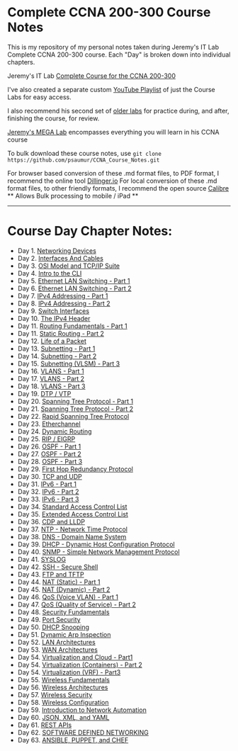 # Complete CCNA 200-300 Course Notes

This is my repository of my personal notes taken during Jeremy's IT Lab Complete CCNA 200-300 course.
Each "Day" is broken down into individual chapters.

Jeremy's IT Lab [Complete Course for the CCNA 200-300](https://www.youtube.com/watch?v=H8W9oMNSuwo&list=PLxbwE86jKRgMpuZuLBivzlM8s2Dk5lXBQ) 

I've also created a separate custom [YouTube Playlist](https://www.youtube.com/watch?v=a1Im6GYaSno&list=PLeKkafR2n05H0FZNgcz2z56pMPooaskFr) of just the Course Labs for easy access.

I also recommend his second set of [older labs](https://www.youtube.com/watch?v=XgcGcrLKu1A&list=PLxbwE86jKRgMQ4HTuaJ7yQgA2BoNwY9ct) for practice during, and after, finishing the course, for review.

[Jeremy's MEGA Lab](https://www.youtube.com/watch?v=2p7-MluKAgE&list=PLeKkafR2n05G-C6sd19ZMKq7et__aDR1S) encompasses everything you will learn in his CCNA course


To bulk download these course notes, use ```git clone https://github.com/psaumur/CCNA_Course_Notes.git```

For browser based conversion of these .md format files, to PDF format, I recommend the online tool [Dillinger.io](https://dillinger.io/)
For local conversion of these .md format files, to other friendly formats, I recommend the open source [Calibre](https://calibre-ebook.com/) ** Allows Bulk processing to mobile / iPad **

---

# Course Day Chapter Notes:

- Day 1.  [Networking Devices](https://github.com/psaumur/CCNA/blob/main/Course_Notes/Network_Devices.md)
- Day 2.  [Interfaces And Cables](https://github.com/psaumur/CCNA/blob/main/Course_Notes/Interfaces_and_Cables.md) 
- Day 3.  [OSI Model and TCP/IP Suite](https://github.com/psaumur/CCNA/blob/main/Course_Notes/OSI_Model_TCPSuite.md)
- Day 4.  [Intro to the CLI](https://github.com/psaumur/CCNA_Course_Notes/blob/main/Course_Notes/Intro_to_CLI.md)
- Day 5.  [Ethernet LAN Switching - Part 1](https://github.com/psaumur/CCNA/blob/main/Course_Notes/Ethernet_LAN_Switching_Part1.md)
- Day 6.  [Ethernet LAN Switching - Part 2](https://github.com/psaumur/CCNA/blob/main/Course_Notes/Ethernet_LAN_Switching_Part2.md)
- Day 7.  [IPv4 Addressing - Part 1](https://github.com/psaumur/CCNA/blob/main/Course_Notes/IPv4_Addressing_Part1.md)
- Day 8.  [IPv4 Addressing - Part 2](https://github.com/psaumur/CCNA/blob/main/Course_Notes/IPv4_Addressing_Part2.md)
- Day 9.  [Switch Interfaces](https://github.com/psaumur/CCNA/blob/main/Course_Notes/Switch_Interfaces.md)
- Day 10.  [The IPv4 Header](https://github.com/psaumur/CCNA/blob/main/Course_Notes/The_IPv4_Header.md)
- Day 11.  [Routing Fundamentals - Part 1](https://github.com/psaumur/CCNA/blob/main/Course_Notes/Routing_Fundamentals_Part1.md)
- Day 11.  [Static Routing - Part 2](https://github.com/psaumur/CCNA/blob/main/Course_Notes/Static_Routing_Part2.md)
- Day 12.  [Life of a Packet](https://github.com/psaumur/CCNA/blob/main/Course_Notes/Life_of_a_Packet.md)
- Day 13.  [Subnetting - Part 1](https://github.com/psaumur/CCNA/blob/main/Course_Notes/Subnetting_Part1.md)
- Day 14.  [Subnetting - Part 2](https://github.com/psaumur/CCNA/blob/main/Course_Notes/Subnetting_Part2.md)
- Day 15.  [Subnetting (VLSM) - Part 3](https://github.com/psaumur/CCNA/blob/main/Course_Notes/Subnetting_VLSM_Part3.md)
- Day 16.  [VLANS - Part 1](https://github.com/psaumur/CCNA/blob/main/Course_Notes/VLAN_Part1.md)
- Day 17.  [VLANS - Part 2](https://github.com/psaumur/CCNA/blob/main/Course_Notes/VLAN_Part2.md)
- Day 18.  [VLANS - Part 3](https://github.com/psaumur/CCNA/blob/main/Course_Notes/VLAN_Part3.md)
- Day 19.  [DTP / VTP](https://github.com/psaumur/CCNA/blob/main/Course_Notes/DTP_VTP.md)
- Day 20.  [Spanning Tree Protocol - Part 1](https://github.com/psaumur/CCNA/blob/main/Course_Notes/Spanning_Tree_Protocol_Part1.md)
- Day 21.  [Spanning Tree Protocol - Part 2](https://github.com/psaumur/CCNA/blob/main/Course_Notes/Spanning_Tree_Protocol_Part2.md)
- Day 22.  [Rapid Spanning Tree Protocol](https://github.com/psaumur/CCNA/blob/main/Course_Notes/Rapid_Spanning_Tree_Protocol.md)
- Day 23.  [Etherchannel](https://github.com/psaumur/CCNA/blob/main/Course_Notes/Etherchannel.md)
- Day 24.  [Dynamic Routing](https://github.com/psaumur/CCNA/blob/main/Course_Notes/DynamicRouting.md)
- Day 25.  [RIP / EIGRP](https://github.com/psaumur/CCNA/blob/main/Course_Notes/RIP_and_EIGRP.md)
- Day 26.  [OSPF - Part 1](https://github.com/psaumur/CCNA/blob/main/Course_Notes/OSPF_Part1.md)
- Day 27.  [OSPF - Part 2](https://github.com/psaumur/CCNA/blob/main/Course_Notes/OSPF_Part2.md)
- Day 28.  [OSPF - Part 3](https://github.com/psaumur/CCNA/blob/main/Course_Notes/OSPF_Part3.md)
- Day 29.  [First Hop Redundancy Protocol](https://github.com/psaumur/CCNA/blob/main/Course_Notes/First_Hop_Redundancy_Protocols.md)
- Day 30.  [TCP and UDP](https://github.com/psaumur/CCNA/blob/main/Course_Notes/TCP_and_UDP.md)
- Day 31.  [IPv6 - Part 1](https://github.com/psaumur/CCNA/blob/main/Course_Notes/IPv6_Part1.md)
- Day 32.  [IPv6 - Part 2](https://github.com/psaumur/CCNA/blob/main/Course_Notes/IPv6_Part2.md)
- Day 33.  [IPv6 - Part 3](https://github.com/psaumur/CCNA/blob/main/Course_Notes/IPv6_Part3.md)
- Day 34.  [Standard Access Control List](https://github.com/psaumur/CCNA/blob/main/Course_Notes/Standard_Access_Control_Lists.md)
- Day 35.  [Extended Access Control List](https://github.com/psaumur/CCNA/blob/main/Course_Notes/Extended_Access_Control_Lists.md)
- Day 36.  [CDP and LLDP](https://github.com/psaumur/CCNA/blob/main/Course_Notes/CDP_and_LLDP.md)
- Day 37.  [NTP - Network Time Protocol](https://github.com/psaumur/CCNA/blob/main/Course_Notes/NTP.md)
- Day 38.  [DNS - Domain Name System](https://github.com/psaumur/CCNA/blob/main/Course_Notes/DNS.md)
- Day 39.  [DHCP - Dynamic Host Configuration Protocol](https://github.com/psaumur/CCNA/blob/main/Course_Notes/DHCP.md)
- Day 40.  [SNMP - Simple Network Management Protocol](https://github.com/psaumur/CCNA/blob/main/Course_Notes/SNMP.md)
- Day 41.  [SYSLOG](https://github.com/psaumur/CCNA/blob/main/Course_Notes/SYSLOG.md)
- Day 42.  [SSH - Secure Shell](https://github.com/psaumur/CCNA/blob/main/Course_Notes/SSH.md)
- Day 43.  [FTP and TFTP](https://github.com/psaumur/CCNA/blob/main/Course_Notes/FTP_and_TFTP.md)
- Day 44.  [NAT (Static) - Part 1](https://github.com/psaumur/CCNA/blob/main/Course_Notes/NAT_Static_Part1.md)
- Day 45.  [NAT (Dynamic) - Part 2](https://github.com/psaumur/CCNA/blob/main/Course_Notes/NAT_Dynamic_Part2.md)
- Day 46.  [QoS (Voice VLAN) - Part 1](https://github.com/psaumur/CCNA/blob/main/Course_Notes/QoS_VoiceLan.md)
- Day 47.  [QoS (Quality of Service) - Part 2](https://github.com/psaumur/CCNA/blob/main/Course_Notes/QoS_Quality_of_Service.md)
- Day 48.  [Security Fundamentals](https://github.com/psaumur/CCNA/blob/main/Course_Notes/Security_Fundamentals.md)
- Day 49.  [Port Security](https://github.com/psaumur/CCNA/blob/main/Course_Notes/Port_Security.md)
- Day 50.  [DHCP Snooping](https://github.com/psaumur/CCNA/blob/main/Course_Notes/DHCP_Snooping.md)
- Day 51.  [Dynamic Arp Inspection](https://github.com/psaumur/CCNA/blob/main/Course_Notes/Dynamic_Arp_Inspection.md)
- Day 52.  [LAN Architectures](https://github.com/psaumur/CCNA/blob/main/Course_Notes/LAN_Architectures.md)
- Day 53.  [WAN Architectures](https://github.com/psaumur/CCNA/blob/main/Course_Notes/WAN_Architectures.md)
- Day 54.  [Virtualization and Cloud - Part1](https://github.com/psaumur/CCNA/blob/main/Course_Notes/Virtualizations_and_Cloud_Part1.md)
- Day 54.  [Virtualization (Containers) - Part 2](https://github.com/psaumur/CCNA/blob/main/Course_Notes/Virtualization_Containers.md)
- Day 54.  [Virtualization (VRF) - Part3](https://github.com/psaumur/CCNA/blob/main/Course_Notes/Virtualization_VRF_Part3.md)
- Day 55.  [Wireless Fundamentals](https://github.com/psaumur/CCNA/blob/main/Course_Notes/Wireless_Fundamentals.md)
- Day 56.  [Wireless Architectures](https://github.com/psaumur/CCNA/blob/main/Course_Notes/Wireless_Architecutres.md)
- Day 57.  [Wireless Security](https://github.com/psaumur/CCNA/blob/main/Course_Notes/Wireless_Security.md)
- Day 58.  [Wireless Configuration](https://github.com/psaumur/CCNA_Course_Notes/blob/main/Course_Notes/Wireless_Configuration.md)
- Day 59.  [Introduction to Network Automation](Course_Notes/Introduction_to_Network_Automation.md)
- Day 60.  [JSON, XML, and YAML](https://github.com/psaumur/CCNA_Course_Notes/blob/main/Course_Notes/JSON_XML_YAML.md)
- Day 61.  [REST APIs](https://github.com/psaumur/CCNA_Course_Notes/blob/main/Course_Notes/REST_APIs.md)
- Day 62.  [SOFTWARE DEFINED NETWORKING](https://github.com/psaumur/CCNA_Course_Notes/blob/main/Course_Notes/Software_Defined_Networking.md)
- Day 63.  [ANSIBLE, PUPPET, and CHEF](https://github.com/psaumur/CCNA_Course_Notes/blob/main/Course_Notes/Ansible_Puppet_Chef.md)
